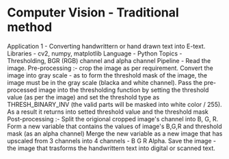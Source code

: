 # Computer Vision - Traditional method
Application 1 - Converting handwrittern or hand drawn text into E-text.
Libraries - cv2, numpy, matplotlib
Language - Python
Topics - Thresholding, BGR (RGB) channel and alpha channel
Pipeline - 
  Read the image.
  Pre-processing :-
    crop the image as per requirement.
    Convert the image into gray scale - as to form the threshold mask of the image, the image must be in the gray scale (blacka and white channel).
  Pass the pre-processed image into the thresholding function by setting the threshold value (as per the image) and set the threshold type as THRESH_BINARY_INV (the valid parts will be masked into white color / 255).
  As a result it returns into setted threshold value and the threshold mask
  Post-processing :-
    Split the origional cropped image's channel into B, G, R.
    Form a new variable that contains the values of image's B,G,R and threshold mask (as an alpha channel) 
  Merge the new variable as a new image that has upscaled from 3 channels into 4 channels - B G R Alpha.
  Save the image - the image that trasforms the handwrittern text into digital or scanned text.

